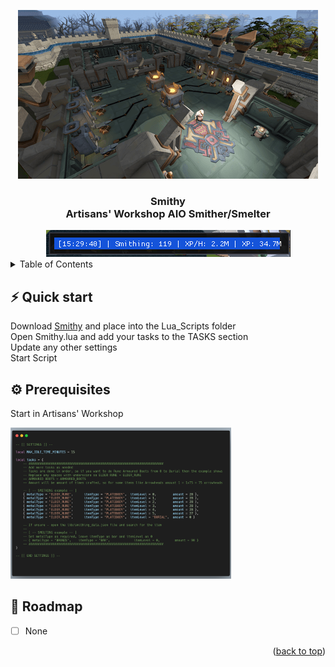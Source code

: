 <a name="readme-top"></a>
<div align="center">
  <a href="https://github.com/higgins-dotcom/lua-scripts">
    <img src="images/logo.png" alt="Logo">
  </a>
  <h3 align="center">Smithy<br>Artisans' Workshop AIO Smither/Smelter</h3>

  <img src="images/bar.png" alt="GUI">

  
</div>


<!-- TABLE OF CONTENTS -->
<details>
  <summary>Table of Contents</summary>
  <ol>
    <li>
      <a href="#quick-start">Quick start</a>
      <ul>
        <li><a href="#prerequisites">Prerequisites</a></li>
      </ul>
    </li>
    <li><a href="#roadmap">Roadmap</a></li>
  </ol>
</details>

## ⚡️ Quick start

Download [Smithy](Smithy.lua) and place into the Lua_Scripts folder<br>
Open Smithy.lua and add your tasks to the TASKS section<br>
Update any other settings<br>
Start Script

## ⚙️ Prerequisites

Start in Artisans' Workshop

<img src="images/code.png" width="70%">

## 📝 Roadmap

- [ ] None

<p align="right">(<a href="#readme-top">back to top</a>)</p>